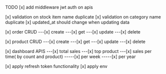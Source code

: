TODO
[x] add middleware jwt auth on apis

[x] validation on stock item name duplicate
[x] validation on category name duplicate
[x] updated_at should change when updating data

[x] order CRUD
---[x] create
---[x] get
---[x] update
---[x] delete

[x] product CRUD
---[x] create
---[x] get
---[x] update
---[x] delete

[x] dashboard APIS
---[x] total sales
---[x] top product
---[x] sales per time( by count and product)
-----[x] per week
-----[x] per year

[x] apply refresh token functionality
[x] apply env
